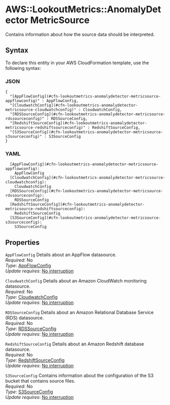 # AWS::LookoutMetrics::AnomalyDetector MetricSource<a name="aws-properties-lookoutmetrics-anomalydetector-metricsource"></a>

Contains information about how the source data should be interpreted\.

## Syntax<a name="aws-properties-lookoutmetrics-anomalydetector-metricsource-syntax"></a>

To declare this entity in your AWS CloudFormation template, use the following syntax:

### JSON<a name="aws-properties-lookoutmetrics-anomalydetector-metricsource-syntax.json"></a>

```
{
  "[AppFlowConfig](#cfn-lookoutmetrics-anomalydetector-metricsource-appflowconfig)" : AppFlowConfig,
  "[CloudwatchConfig](#cfn-lookoutmetrics-anomalydetector-metricsource-cloudwatchconfig)" : CloudwatchConfig,
  "[RDSSourceConfig](#cfn-lookoutmetrics-anomalydetector-metricsource-rdssourceconfig)" : RDSSourceConfig,
  "[RedshiftSourceConfig](#cfn-lookoutmetrics-anomalydetector-metricsource-redshiftsourceconfig)" : RedshiftSourceConfig,
  "[S3SourceConfig](#cfn-lookoutmetrics-anomalydetector-metricsource-s3sourceconfig)" : S3SourceConfig
}
```

### YAML<a name="aws-properties-lookoutmetrics-anomalydetector-metricsource-syntax.yaml"></a>

```
  [AppFlowConfig](#cfn-lookoutmetrics-anomalydetector-metricsource-appflowconfig):
    AppFlowConfig
  [CloudwatchConfig](#cfn-lookoutmetrics-anomalydetector-metricsource-cloudwatchconfig):
    CloudwatchConfig
  [RDSSourceConfig](#cfn-lookoutmetrics-anomalydetector-metricsource-rdssourceconfig):
    RDSSourceConfig
  [RedshiftSourceConfig](#cfn-lookoutmetrics-anomalydetector-metricsource-redshiftsourceconfig):
    RedshiftSourceConfig
  [S3SourceConfig](#cfn-lookoutmetrics-anomalydetector-metricsource-s3sourceconfig):
    S3SourceConfig
```

## Properties<a name="aws-properties-lookoutmetrics-anomalydetector-metricsource-properties"></a>

`AppFlowConfig` <a name="cfn-lookoutmetrics-anomalydetector-metricsource-appflowconfig"></a>
Details about an AppFlow datasource\.  
_Required_: No  
_Type_: [AppFlowConfig](aws-properties-lookoutmetrics-anomalydetector-appflowconfig.md)  
_Update requires_: [No interruption](https://docs.aws.amazon.com/AWSCloudFormation/latest/UserGuide/using-cfn-updating-stacks-update-behaviors.html#update-no-interrupt)

`CloudwatchConfig` <a name="cfn-lookoutmetrics-anomalydetector-metricsource-cloudwatchconfig"></a>
Details about an Amazon CloudWatch monitoring datasource\.  
_Required_: No  
_Type_: [CloudwatchConfig](aws-properties-lookoutmetrics-anomalydetector-cloudwatchconfig.md)  
_Update requires_: [No interruption](https://docs.aws.amazon.com/AWSCloudFormation/latest/UserGuide/using-cfn-updating-stacks-update-behaviors.html#update-no-interrupt)

`RDSSourceConfig` <a name="cfn-lookoutmetrics-anomalydetector-metricsource-rdssourceconfig"></a>
Details about an Amazon Relational Database Service \(RDS\) datasource\.  
_Required_: No  
_Type_: [RDSSourceConfig](aws-properties-lookoutmetrics-anomalydetector-rdssourceconfig.md)  
_Update requires_: [No interruption](https://docs.aws.amazon.com/AWSCloudFormation/latest/UserGuide/using-cfn-updating-stacks-update-behaviors.html#update-no-interrupt)

`RedshiftSourceConfig` <a name="cfn-lookoutmetrics-anomalydetector-metricsource-redshiftsourceconfig"></a>
Details about an Amazon Redshift database datasource\.  
_Required_: No  
_Type_: [RedshiftSourceConfig](aws-properties-lookoutmetrics-anomalydetector-redshiftsourceconfig.md)  
_Update requires_: [No interruption](https://docs.aws.amazon.com/AWSCloudFormation/latest/UserGuide/using-cfn-updating-stacks-update-behaviors.html#update-no-interrupt)

`S3SourceConfig` <a name="cfn-lookoutmetrics-anomalydetector-metricsource-s3sourceconfig"></a>
Contains information about the configuration of the S3 bucket that contains source files\.  
_Required_: No  
_Type_: [S3SourceConfig](aws-properties-lookoutmetrics-anomalydetector-s3sourceconfig.md)  
_Update requires_: [No interruption](https://docs.aws.amazon.com/AWSCloudFormation/latest/UserGuide/using-cfn-updating-stacks-update-behaviors.html#update-no-interrupt)
